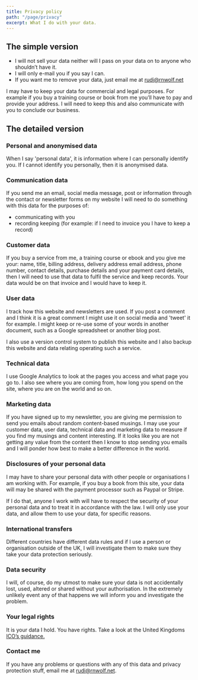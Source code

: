 ```yaml
---
title: Privacy policy
path: "/page/privacy"
excerpt: What I do with your data.
---
```


## The simple version

* I will not sell your data neither will I pass on your data on to anyone who shouldn’t have it.
* I will only e-mail you if you say I can.
* If you want me to remove your data, just email me at rudi@rnwolf.net

I may have to keep your data for commercial and legal purposes. For example if you buy a training course or book from me you’ll have to pay and provide your address. I will need to keep this and also communicate with you to conclude our business.

## The detailed version

### Personal and anonymised data

When I say 'personal data', it is information where I can personally identify you. If I cannot identify you personally, then it is anonymised data.

### Communication data

If you send me an email, social media message, post or information through the contact or newsletter forms on my website I will need to do something with this data for the purposes of:

* communicating with you
* recording keeping (for example: if I need to invoice you I have to keep a record) 

### Customer data

If you buy a service from me, a training course or ebook and you give me your: name, title, billing address, delivery address email address, phone number, contact details, purchase details and your payment card details, then I will need to use that data to fulfil the service and keep records. Your data would be on that invoice and I would have to keep it.

### User data

I track how this website and newsletters are used. If you post a comment and I think it is a great comment I might use it on social media and 'tweet' it for example. I might keep or re-use some of your words in another document, such as a Google spreadsheet or another blog post.

I also use a version control system to publish this website and I also backup this website and data relating operating such a service.

### Technical data

I use Google Analytics to look at the pages you access and what page you go to. I also see where you are coming from, how long you spend on the site, where you are on the world and so on.

### Marketing data

If you have signed up to my newsletter, you are giving me permission to send you emails about random content-based musings. I may use your customer data, user data, technical data and marketing data to measure if you find my musings and content interesting. If it looks like you are not getting any value from the content then I know to stop sending you emails and I will ponder how best to make a better difference in the world.

### Disclosures of your personal data

I may have to share your personal data with other people or organisations I am working with. For example, if you buy a book from this site, your data will may be shared with the payment processor such as Paypal or Stripe.

If I do that, anyone I work with will have to respect the security of your personal data and to treat it in accordance with the law. I will only use your data, and allow them to use your data, for specific reasons.

### International transfers

Different countries have different data rules and if I use a person or organisation outside of the UK, I will investigate them to make sure they take your data protection seriously.

### Data security

I will, of course, do my utmost to make sure your data is not accidentally lost, used, altered or shared without your authorisation. In the extremely unlikely event any of that happens we will inform you and investigate the problem.

### Your legal rights

It is your data I hold. You have rights. Take a look at the United Kingdoms [ICO’s guidance.](https://ico.org.uk/for-organisations/guide-to-the-general-data-protection-regulation-gdpr/individual-rights/)

### Contact me

If you have any problems or questions with any of this data and privacy protection stuff, email me at rudi@rnwolf.net.
